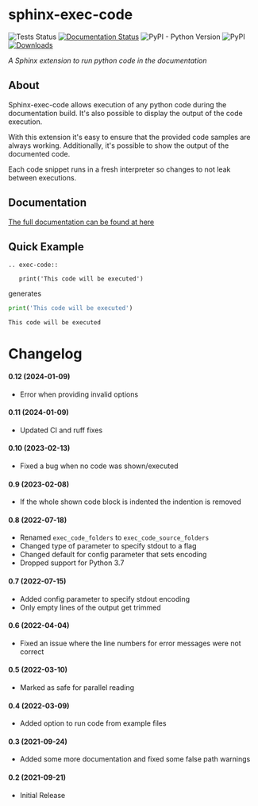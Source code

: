 # sphinx-exec-code
![Tests Status](https://github.com/spacemanspiff2007/sphinx-exec-code/workflows/Tests/badge.svg)
[![Documentation Status](https://readthedocs.org/projects/sphinx-exec-code/badge/?version=latest)](https://sphinx-exec-code.readthedocs.io/en/latest/)
![PyPI - Python Version](https://img.shields.io/pypi/pyversions/sphinx-exec-code)
![PyPI](https://img.shields.io/pypi/v/sphinx-exec-code)
[![Downloads](https://pepy.tech/badge/sphinx-exec-code/month)](https://pepy.tech/project/sphinx-exec-code)

_A Sphinx extension to run python code in the documentation_

## About
Sphinx-exec-code allows execution of any python code during the documentation build.
It's also possible to display the output of the code execution.

With this extension it's easy to ensure that the provided code samples are always working.
Additionally, it's possible to show the output of the documented code.

Each code snippet runs in a fresh interpreter so changes to not leak between executions.

## Documentation
[The full documentation can be found at here](https://sphinx-exec-code.readthedocs.io)


## Quick Example

````text
.. exec-code::

   print('This code will be executed')
````
generates
```python
print('This code will be executed')
```
```
This code will be executed
```

# Changelog
#### 0.12 (2024-01-09)
- Error when providing invalid options

#### 0.11 (2024-01-09)
- Updated CI and ruff fixes

#### 0.10 (2023-02-13)
- Fixed a bug when no code was shown/executed

#### 0.9 (2023-02-08)
- If the whole shown code block is indented the indention is removed

#### 0.8 (2022-07-18)
- Renamed ``exec_code_folders`` to ``exec_code_source_folders``
- Changed type of parameter to specify stdout to a flag
- Changed default for config parameter that sets encoding
- Dropped support for Python 3.7

#### 0.7 (2022-07-15)
- Added config parameter to specify stdout encoding
- Only empty lines of the output get trimmed

#### 0.6 (2022-04-04)
- Fixed an issue where the line numbers for error messages were not correct

#### 0.5 (2022-03-10)
- Marked as safe for parallel reading

#### 0.4 (2022-03-09)
- Added option to run code from example files

#### 0.3 (2021-09-24)
- Added some more documentation and fixed some false path warnings

#### 0.2 (2021-09-21)
- Initial Release
